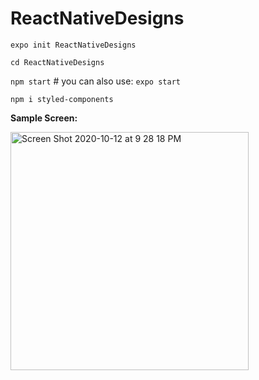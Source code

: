 # ReactNativeDesigns


`expo init ReactNativeDesigns`

`cd ReactNativeDesigns`

`npm start` # you can also use: `expo start`

`npm i styled-components`

**Sample Screen:**

<img width="381" alt="Screen Shot 2020-10-12 at 9 28 18 PM" src="https://user-images.githubusercontent.com/34965292/95815618-e4210700-0cd1-11eb-9128-8d245d657eb8.png">

